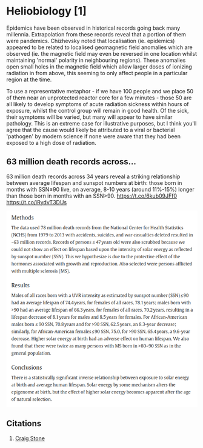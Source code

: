# Heliobiology [1]

Epidemics have been observed in historical records going back many millennia. Extrapolation from these records reveal that a portion of them were pandemics. Chizhevsky noted that localisation (ie. epidemics) appeared to be related to localised geomagnetic field anomalies which are observed (ie. the magnetic field may even be reversed in one location whilst maintaining 'normal' polarity in neighbouring regions). These anomalies open small holes in the magnetic field which allow larger doses of ionizing radiation in from above, this seeming to only affect people in a particular region at the time.

To use a representative metaphor - if we have 100 people and we place 50 of them near an unprotected reactor core for a few minutes - those 50 are all likely to develop symptoms of acute radiation sickness within hours of exposure, whilst the control group will remain in good health. Of the sick, their symptoms will be varied, but many will appear to have similar pathology. This is an extreme case for illustrative purposes, but I think you'll agree that the cause would likely be attributed to a viral or bacterial 'pathogen' by modern science if none were aware that they had been exposed to a high dose of radiation.

## 63 million death records across...

63 million death records across 34 years reveal a striking relationship between average lifespan and sunspot numbers at birth: those born in months with SSN≤90 live, on average, 8-10 years (around 11%-15%) longer than those born in months with an SSN&gt;90. https://t.co/6kub09JFf0 https://t.co/iRydvT3DUs

![](img/1803194310680047694-GQY63NbWcAA9W13.png)

## Citations

1. [Craig Stone](https://nobulart.com)